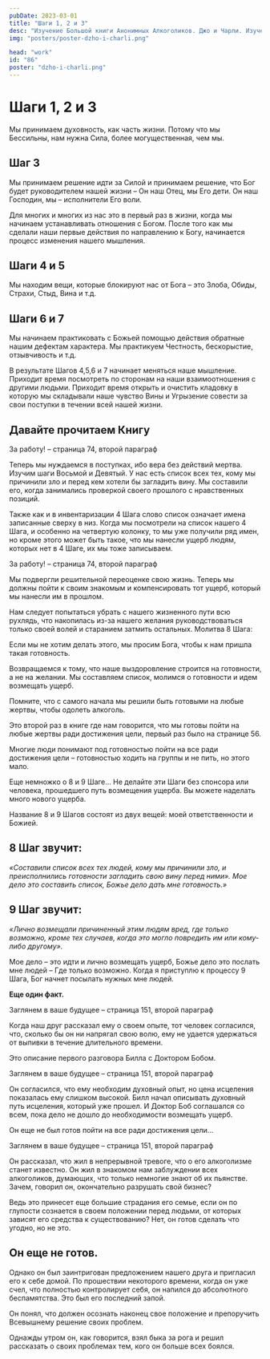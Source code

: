 ```yaml
---
pubDate: 2023-03-01
title: "Шаги 1, 2 и 3"
desc: "Изучение Большой книги Анонимных Алкоголиков. Джо и Чарли. Изучение БК. (085)"
img: "posters/poster-dzho-i-charli.png"

head: "work"
id: "86"
poster: "dzho-i-charli.png"
---
```


# Шаги 1, 2 и 3

Мы принимаем духовность, как часть жизни. Потому что мы Бессильны, нам нужна Сила, более могущественная, чем мы.

## Шаг 3

Мы принимаем решение идти за Силой и принимаем решение, что Бог будет руководителем нашей жизни – Он наш Отец, мы Его дети. Он наш Господин, мы – исполнители Его воли.

Для многих и многих из нас это в первый раз в жизни, когда мы начинаем устанавливать отношения с Богом. После того как мы сделали наши первые действия по направлению к Богу, начинается процесс изменения нашего мышления.

## Шаги 4 и 5

Мы находим вещи, которые блокируют нас от Бога – это Злоба, Обиды, Страхи, Стыд, Вина и т.д.

## Шаги 6 и 7

Мы начинаем практиковать с Божьей помощью действия обратные нашим дефектам характера. Мы практикуем Честность, бескорыстие, отзывчивость и т.д.

В результате Шагов 4,5,6 и 7 начинает меняться наше мышление. Приходит время посмотреть по сторонам на наши взаимоотношения с другими людьми. Приходит время открыть и очистить кладовку в которую мы складывали наше чувство Вины и Угрызение совести за свои поступки в течении всей нашей жизни.

## Давайте прочитаем Книгу

За работу! – страница 74, второй параграф

Теперь мы нуждаемся в поступках, ибо вера без действий мертва. Изучим шаги Восьмой и Девятый. У нас есть список всех тех, кому мы причинили зло и перед кем хотели бы загладить вину. Мы составили его, когда занимались проверкой своего прошлого с нравственных позиций.

Также как и в инвентаризации 4 Шага слово список означает имена записанные сверху в низ. Когда мы посмотрели на список нашего 4 Шага, и особенно на четвертую колонку, то мы уже получили ряд имен, но кроме этого может быть такое, что мы нанесли ущерб людям, которых нет в 4 Шаге, их мы тоже записываем.

За работу! – страница 74, второй параграф

Мы подвергли решительной переоценке свою жизнь. Теперь мы должны пойти к своим знакомым и компенсировать тот ущерб, который мы нанесли им в прошлом.

Нам следует попытаться убрать с нашего жизненного пути всю рухлядь, что накопилась из-за нашего желания руководствоваться только своей волей и старанием затмить остальных.
Молитва 8 Шага:

Если мы не хотим делать этого, мы просим Бога, чтобы к нам пришла такая готовность.

Возвращаемся к тому, что наше выздоровление строится на готовности, а не на желании. Мы составляем список, молимся о готовности и идем возмещать ущерб.

Помните, что с самого начала мы решили быть готовыми на любые жертвы, чтобы одолеть алкоголь.

Это второй раз в книге где нам говорится, что мы готовы пойти на любые жертвы ради достижения цели, первый раз было на странице 56.

Многие люди понимают под готовностью пойти на все ради достижения цели – готовностью ходить на группы и не пить, но этого мало.

Еще немножко о 8 и 9 Шаге… Не делайте эти Шаги без спонсора или человека, прошедшего путь возмещения ущерба. Вы можете наделать много нового ущерба.

Название 8 и 9 Шагов состоят из двух вещей: моей ответственности и Божией.

## 8 Шаг звучит:

_«Составили список всех тех людей, кому мы причинили зло, и преисполнились готовности загладить свою вину перед ними». Мое дело это составить список, Божье дело дать мне готовность.»_

## 9 Шаг звучит:

_«Лично возмещали причиненный этим людям вред, где только возможно, кроме тех случаев, когда это могло повредить им или кому-либо другому»._

Мое дело – это идти и лично возмещать ущерб, Божье дело это послать мне людей – Где только возможно. Когда я приступлю к процессу 9 Шага, Бог начнет посылать нужных мне людей.

**Еще один факт.**

Заглянем в ваше будущее – страница 151, второй параграф

Когда наш друг рассказал ему о своем опыте, тот человек согласился, что, сколько бы он ни напрягал свою волю, ему не удается удержаться от выпивки в течение длительного времени.

Это описание первого разговора Билла с Доктором Бобом.

Заглянем в ваше будущее – страница 151, второй параграф

Он согласился, что ему необходим духовный опыт, но цена исцеления показалась ему слишком высокой.
Билл начал описывать духовный путь исцеления, который уже прошел. И Доктор Боб соглашался со всем, пока дело не дошло до необходимости возмещать ущерб.

Он еще не был готов пойти на все ради достижения цели…

Заглянем в ваше будущее – страница 151, второй параграф

Он рассказал, что жил в непрерывной тревоге, что о его алкоголизме станет известно. Он жил в знакомом нам заблуждении всех алкоголиков, думающих, что только немногие знают об их пьянстве. Зачем, говорил он, окончательно разрушать свой бизнес?

Ведь это принесет еще большие страдания его семье, если он по глупости сознается в своем положении перед людьми, от которых зависят его средства к существованию? Нет, он готов сделать что угодно, но не это.

## Он еще не готов.

Однако он был заинтригован предложением нашего друга и пригласил его к себе домой. По прошествии некоторого времени, когда он уже счел, что полностью контролирует себя, он напился до абсолютного беспамятства. Это был его последний запой.

Он понял, что должен осознать наконец свое положение и препоручить Всевышнему решение своих проблем.

Однажды утром он, как говорится, взял быка за рога и решил рассказать о своих проблемах тем, кого он больше всех боялся.
